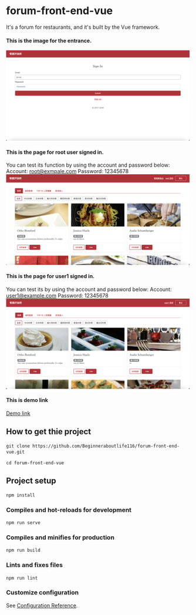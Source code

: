 # forum-front-end-vue
It's a forum for restaurants, and it's built by the Vue framework.

#### This is the image for the entrance.
<img src="/src/assets/image/entrance.png" width="500px" alt="入口首頁" />

#### This is the page for root user signed in.
You can test its function by using the account and password below:
Account: root@exmpale.com
Password: 12345678
<img src="/src/assets/image/root-sign-in.png" width="500px" alt="管理者登入" />

#### This is the page for user1 signed in.
You can test its by using the account and password below:
Account: user1@example.com
Password: 12345678
<img src="/src/assets/image/user1-sign-in.png" width="500px" alt="使用者登入" />

#### This is demo link
[Demo link](https://beginneraboutlife116.github.io/forum-front-end-vue/#/signin)
## How to get thie project
```
git clone https://github.com/Beginneraboutlife116/forum-front-end-vue.git
```
```
cd forum-front-end-vue
```
## Project setup
```
npm install
```

### Compiles and hot-reloads for development
```
npm run serve
```

### Compiles and minifies for production
```
npm run build
```

### Lints and fixes files
```
npm run lint
```

### Customize configuration
See [Configuration Reference](https://cli.vuejs.org/config/).
